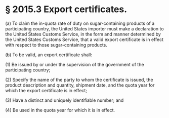 # § 2015.3   Export certificates.

(a) To claim the in-quota rate of duty on sugar-containing products of a participating country, the United States importer must make a declaration to the United States Customs Service, in the form and manner determined by the United States Customs Service, that a valid export certificate is in effect with respect to those sugar-containing products.


(b) To be valid, an export certificate shall:


(1) Be issued by or under the supervision of the government of the participating country;


(2) Specify the name of the party to whom the certificate is issued, the product description and quantity, shipment date, and the quota year for which the export certificate is in effect;


(3) Have a distinct and uniquely identifiable number; and


(4) Be used in the quota year for which it is in effect.




